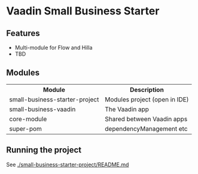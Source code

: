 # Vaadin Small Business Starter

## Features

- Multi-module for Flow and Hilla
- TBD

## Modules

<table>
<tr><th>Module</th><th>Description</th></tr>
<tr><td>small-business-starter-project</td><td>Modules project (open in IDE)</td></tr>
<tr><td>small-business-vaadin</td><td>The Vaadin app</td></tr>
<tr><td>core-module</td><td>Shared between Vaadin apps</td></tr>
<tr><td>super-pom</td><td>dependencyManagement etc</td></tr>
</table>

## Running the project

See [./small-business-starter-project/README.md](small-business-starter-project/README.md)

